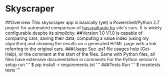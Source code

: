 # Skyscraper

##Overview
This skyscraper app is basically (yet) a Powershell/Python 2.7 project for automated comparison of [hasznaltauto.hu](http://hasznaltauto.hu) site's cars. It is widely configurable despite its simplicity.
##Version 1.0
V1.0 is capable of comparing cars, saving their data, computing a value index (using my algorithm) and showing the results on a generated HTML page with a link referring to the original cars.
###Usage
See .ps1 file usages help (Get-Help), or the comment at the start of the files.
Same with Python files, all files have extensive documentation in comments
For the Python version's setup run
'''
$ pip install -r requirements.txt
'''
###Tests
Run
'''
$ nosetests tests
'''